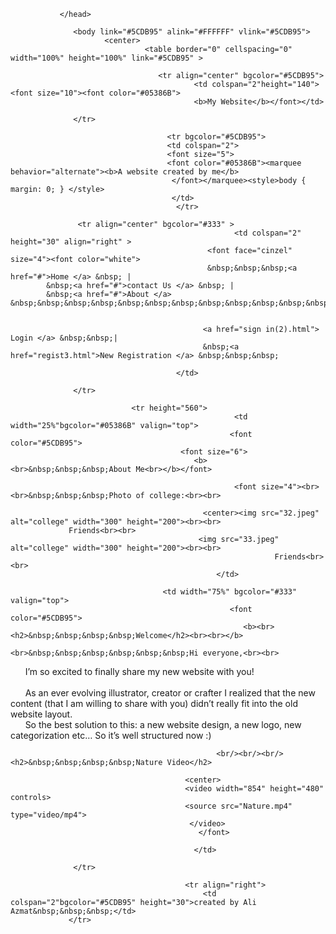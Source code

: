 <html>
               <head>
                               
               </head>
          
                  <body link="#5CDB95" alink="#FFFFFF" vlink="#5CDB95">
                         <center>
                                  <table border="0" cellspacing="0" width="100%" height="100%" link="#5CDB95" >
<!----1 cell---------------------------------------------------------------------->     
                                     <tr align="center" bgcolor="#5CDB95">
                                             <td colspan="2"height="140"><font size="10"><font color="#05386B">
                                             <b>My Website</b></font></td>
                         		     
 		          </tr>
<!----behavior----------------------------------------------------------------------> 
                                       <tr bgcolor="#5CDB95">
                                       <td colspan="2">
                                       <font size="5">
                                       <font color="#05386B"><marquee behavior="alternate"><b>A website created by me</b>
                                        </font></marquee><style>body { margin: 0; } </style>
                                        </td>
                                         </tr>
 
<!----navigation---------------------------------------------------------------------->  
		           <tr align="center" bgcolor="#333" >
                                                      <td colspan="2" height="30" align="right" >
                                                <font face="cinzel" size="4"><font color="white">
                                                &nbsp;&nbsp;&nbsp;<a href="#">Home </a> &nbsp; |
		  	&nbsp;<a href="#">contact Us </a> &nbsp; |
			&nbsp;<a href="#">About </a> &nbsp;&nbsp;&nbsp;&nbsp;&nbsp;&nbsp;&nbsp;&nbsp;&nbsp;&nbsp;&nbsp;&nbsp;&nbsp;&nbsp;&nbsp;&nbsp;&nbsp;&nbsp;&nbsp;&nbsp;&nbsp;&nbsp;&nbsp;&nbsp;&nbsp;&nbsp;&nbsp;&nbsp;&nbsp;&nbsp;&nbsp;&nbsp;&nbsp;&nbsp;&nbsp;&nbsp;&nbsp;&nbsp;&nbsp;&nbsp;&nbsp;&nbsp;&nbsp;&nbsp;&nbsp;&nbsp;&nbsp;&nbsp;&nbsp;&nbsp;&nbsp;&nbsp;&nbsp;&nbsp;&nbsp;&nbsp;&nbsp;&nbsp;&nbsp;&nbsp;&nbsp;&nbsp;&nbsp;&nbsp;&nbsp;&nbsp;&nbsp;&nbsp;&nbsp;&nbsp;&nbsp;&nbsp;&nbsp;&nbsp;&nbsp;&nbsp;&nbsp;&nbsp;&nbsp;&nbsp;&nbsp;&nbsp;&nbsp;&nbsp;&nbsp;&nbsp;&nbsp;&nbsp;&nbsp;&nbsp;&nbsp;&nbsp;&nbsp;&nbsp;&nbsp;&nbsp;&nbsp;&nbsp;&nbsp;&nbsp;&nbsp;&nbsp;&nbsp;&nbsp;&nbsp;&nbsp;&nbsp;&nbsp;&nbsp;&nbsp;&nbsp;&nbsp;&nbsp;&nbsp;&nbsp;&nbsp;&nbsp;&nbsp;&nbsp;&nbsp;&nbsp;&nbsp;&nbsp;&nbsp;&nbsp;&nbsp;&nbsp;&nbsp;&nbsp;&nbsp;&nbsp;&nbsp;&nbsp;&nbsp;&nbsp;&nbsp;&nbsp;&nbsp;&nbsp;&nbsp;&nbsp;&nbsp;&nbsp;&nbsp;&nbsp;&nbsp;&nbsp;&nbsp;&nbsp;&nbsp;&nbsp;&nbsp;&nbsp;&nbsp;&nbsp;&nbsp;&nbsp;&nbsp;&nbsp;&nbsp;&nbsp;&nbsp;&nbsp;&nbsp;&nbsp;&nbsp;&nbsp;&nbsp;&nbsp;&nbsp;&nbsp;&nbsp;&nbsp;&nbsp;&nbsp;&nbsp;&nbsp;&nbsp;&nbsp;&nbsp;&nbsp;&nbsp;&nbsp;&nbsp;&nbsp;&nbsp;&nbsp;&nbsp;&nbsp;&nbsp;&nbsp;&nbsp;&nbsp;&nbsp;&nbsp;&nbsp;&nbsp;&nbsp;&nbsp;&nbsp;&nbsp;&nbsp;&nbsp;&nbsp;&nbsp;&nbsp;&nbsp;&nbsp;&nbsp;&nbsp;&nbsp;&nbsp;&nbsp;&nbsp;&nbsp;&nbsp;&nbsp;&nbsp;&nbsp;&nbsp;&nbsp;&nbsp;&nbsp;&nbsp;&nbsp;&nbsp;&nbsp;&nbsp;&nbsp;&nbsp;&nbsp;


                                               <a href="sign in(2).html"> Login </a> &nbsp;&nbsp;|
                                               &nbsp;<a href="regist3.html">New Registration </a> &nbsp;&nbsp;&nbsp;

                                         </td>
                         		      
 		          </tr>
<!----3 cell left side---------------------------------------------------------------------->  
	                           <tr height="560">
                                                      <td width="25%"bgcolor="#05386B" valign="top"> 
                                                     <font color="#5CDB95">
            		                      <font size="6">
                                             <b><br>&nbsp;&nbsp;&nbsp;About Me<br></b></font>  
                                                       
                                                      <font size="4"><br><br>&nbsp;&nbsp;&nbsp;Photo of college:<br><br>
                                                     
                                               <center><img src="32.jpeg" alt="college" width="300" height="200"><br><br>
   				 Friends<br><br>
                                              <img src="33.jpeg" alt="college" width="300" height="200"><br><br> 
                                                               Friends<br><br>
                                                  </td>
<!----3.1 cell main content---------------------------------------------------------------------->  
                         		      <td width="75%" bgcolor="#333" valign="top">
                                                     <font color="#5CDB95">
                                                        <b><br> <h2>&nbsp;&nbsp;&nbsp;&nbsp;Welcome</h2><br><br></b>
                                                 <br>&nbsp;&nbsp;&nbsp;&nbsp;&nbsp;&nbsp;Hi everyone,<br><br>
&nbsp;&nbsp;&nbsp;&nbsp;&nbsp;&nbsp;I’m so excited to finally share my new website with you!<br><br>
&nbsp;&nbsp;&nbsp;&nbsp;&nbsp;&nbsp;As an ever evolving illustrator, creator or crafter I realized that the new content (that I am willing to share with you) didn’t really fit into the old website layout.<br> 
&nbsp;&nbsp;&nbsp;&nbsp;&nbsp;&nbsp;So the best solution to this: a new website design, a new logo, new categorization etc… So it’s well structured now :)
                                               

                                                  <br/><br/><br/><h2>&nbsp;&nbsp;&nbsp;&nbsp;Nature Video</h2>

                                           <center> 
                                           <video width="854" height="480" controls>
                                           <source src="Nature.mp4" type="video/mp4">
                                            </video>
                                              </font>

                                             </td>
			      
 		          </tr>
<!----4 cell---------------------------------------------------------------------->  
                                           <tr align="right">
                                               <td colspan="2"bgcolor="#5CDB95" height="30">created by Ali Azmat&nbsp;&nbsp;&nbsp;</td>
		         </tr>

